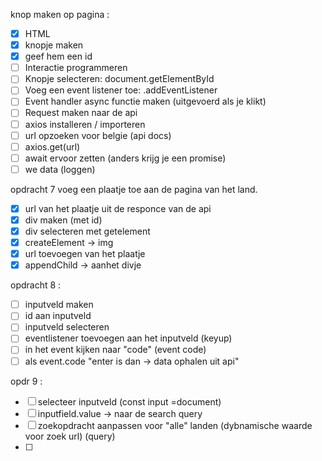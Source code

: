 knop maken op pagina :
- [x] HTML
- [x] knopje maken
- [x] geef hem een id
- [ ] Interactie programmeren
- [ ] Knopje selecteren: document.getElementById
- [ ] Voeg een event listener toe: .addEventListener
- [ ] Event handler async functie maken (uitgevoerd als je klikt)
- [ ] Request maken naar de api
- [ ] axios installeren / importeren
- [ ] url opzoeken voor belgie (api docs)
- [ ] axios.get(url)
- [ ] await ervoor zetten (anders krijg je een promise)
- [ ] we data (loggen)

opdracht 7 voeg een plaatje toe aan de pagina van het land.
-[x] url van het plaatje uit de responce van de api
-[x] div maken (met id)
-[x] div selecteren met getelement
-[x] createElement -> img
-[x] url toevoegen van het plaatje
-[x] appendChild -> aanhet divje

opdracht 8 :
-[ ] inputveld maken
-[ ] id aan inputveld
-[ ] inputveld selecteren 
-[ ] eventlistener toevoegen aan het inputveld (keyup)
-[ ] in het event kijken naar "code" (event code)
-[ ]  als event.code "enter is dan -> data ophalen uit api"

opdr 9 :
-[ ] selecteer inputveld (const input =document)
-[ ] inputfield.value -> naar de search query
-[ ] zoekopdracht aanpassen voor "alle" landen (dybnamische waarde voor zoek url) (query)
-[ ] 